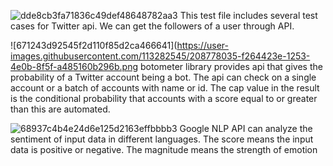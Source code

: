 
![dde8cb3fa71836c49def48648782aa3](https://user-images.githubusercontent.com/113282545/208778016-0da9ae99-0dfc-4d51-8fdb-a56aa716d530.png)
This test file includes several test cases for Twitter api. We can get the followers of a user through API.



![671243d92545f2d110f85d2ca466641](https://user-images.githubusercontent.com/113282545/208778035-f264423e-1253-4e0b-8f5f-a485160b296b.png
botometer library provides api that gives the probability of a Twitter account being a bot. The api can check on a single account or a batch of accounts with name or id. The cap value in the result is the conditional probability that accounts with a score equal to or greater than this are automated.



![68937c4b4e24d6e125d2163effbbbb3](https://user-images.githubusercontent.com/113282545/208778064-cf774416-5952-4af8-b0c0-fe4a42b4a780.png)
Google NLP API can analyze the sentiment of input data in different languages. The score means the input data is positive or negative. The magnitude means the strength of emotion
